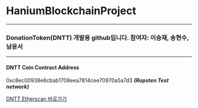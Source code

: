 # HaniumBlockchainProject
---
### DonationToken(DNTT) 개발용 github입니다.   참여자: 이승재, 송현수, 남윤서  
---
#### DNTT Coin Contract Address    
0xc8ec00938e6cbab1708eea7814cee70970a5a7d3 ***(Ropsten Test network)***

[DNTT Etherscan 바로가기](https://ropsten.etherscan.io/token/0xc8ec00938e6cbab1708eea7814cee70970a5a7d3?a=0x1b8b369ea5cda7e9a679631b66bb018c06d34afa)
